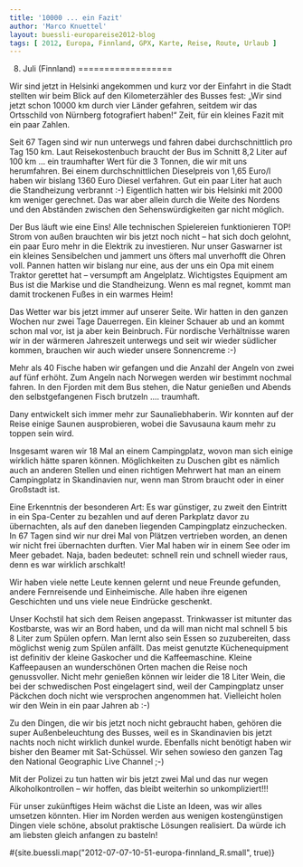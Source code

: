 ```yaml
---
title: '10000 ... ein Fazit'
author: 'Marco Knuettel'
layout: buessli-europareise2012-blog
tags: [ 2012, Europa, Finnland, GPX, Karte, Reise, Route, Urlaub ]
---
```

8. Juli (Finnland)
==================

Wir sind jetzt in Helsinki angekommen und kurz vor der Einfahrt in die Stadt stellten wir beim Blick auf 
den Kilometerzähler des Busses fest: „Wir sind jetzt schon 10000 km durch vier Länder gefahren, seitdem 
wir das Ortsschild von Nürnberg fotografiert haben!“ Zeit, für ein kleines Fazit mit ein paar Zahlen. 

Seit 67 Tagen sind wir nun unterwegs und fahren dabei durchschnittlich pro Tag 150 km. Laut Reisekostenbuch 
braucht der Bus im Schnitt 8,2 Liter auf 100 km ... ein traumhafter Wert für die 3 Tonnen, die wir mit uns 
herumfahren. Bei einem durchschnittlichen Dieselpreis von 1,65 Euro/l haben wir bislang 1360 Euro Diesel 
verfahren. Gut ein paar Liter hat auch die Standheizung verbrannt :-) Eigentlich hatten wir bis Helsinki 
mit 2000 km weniger gerechnet. Das war aber allein durch die Weite des Nordens und den Abständen zwischen 
den Sehenswürdigkeiten gar nicht möglich. 

Der Bus läuft wie eine Eins! Alle technischen Spielereien funktionieren TOP! Strom von außen brauchten wir 
bis jetzt noch nicht – hat sich doch gelohnt, ein paar Euro mehr in die Elektrik zu investieren. Nur unser 
Gaswarner ist ein kleines Sensibelchen und jammert uns öfters mal unverhofft die Ohren voll. Pannen hatten 
wir bislang nur eine, aus der uns ein Opa mit einem Traktor gerettet hat – versumpft am Angelplatz. 
Wichtigstes Equipment am Bus ist die Markise und die Standheizung. Wenn es mal regnet, kommt man damit 
trockenen Fußes in ein warmes Heim!

Das Wetter war bis jetzt immer auf unserer Seite. Wir hatten in den ganzen Wochen nur zwei Tage Dauerregen. 
Ein kleiner Schauer ab und an kommt schon mal vor, ist ja aber kein Beinbruch. Für nordische Verhältnisse 
waren wir in der wärmeren Jahreszeit unterwegs und seit wir wieder südlicher kommen, brauchen wir auch 
wieder unsere Sonnencreme :-)

Mehr als 40 Fische haben wir gefangen und die Anzahl der Angeln von zwei auf fünf erhöht. Zum Angeln nach 
Norwegen werden wir bestimmt nochmal fahren. In den Fjorden mit dem Bus stehen, die Natur genießen und 
Abends den selbstgefangenen Fisch brutzeln .... traumhaft.

Dany entwickelt sich immer mehr zur Saunaliebhaberin. Wir konnten auf der Reise einige Saunen ausprobieren, 
wobei die Savusauna kaum mehr zu toppen sein wird.

Insgesamt waren wir 18 Mal an einem Campingplatz, wovon man sich einige wirklich hätte sparen können. 
Möglichkeiten zu Duschen gibt es nämlich auch an anderen Stellen und einen richtigen Mehrwert hat man 
an einem Campingplatz in Skandinavien nur, wenn man Strom braucht oder in einer Großstadt ist. 

Eine Erkenntnis der besonderen Art: Es war günstiger, zu zweit den Eintritt in ein Spa-Center zu bezahlen 
und auf deren Parkplatz davor zu übernachten, als auf den daneben liegenden Campingplatz einzuchecken. In 
67 Tagen sind wir nur drei Mal von Plätzen vertrieben worden, an denen wir nicht frei übernachten durften. 
Vier Mal haben wir in einem See oder im Meer gebadet. Naja, baden bedeutet: schnell rein und schnell wieder 
raus, denn es war wirklich arschkalt!

Wir haben viele nette Leute kennen gelernt und neue Freunde gefunden, andere Fernreisende und Einheimische. 
Alle haben ihre eigenen Geschichten und uns viele neue Eindrücke geschenkt. 

Unser Kochstil hat sich dem Reisen angepasst. Trinkwasser ist mitunter das Kostbarste, was wir an Bord haben, 
und da will man nicht mal schnell 5 bis 8 Liter zum Spülen opfern. Man lernt also sein Essen so zuzubereiten, 
dass möglichst wenig zum Spülen anfällt. Das meist genutzte Küchenequipment ist definitiv der kleine Gaskocher 
und die Kaffeemaschine. Kleine Kaffeepausen an wunderschönen Orten machen die Reise noch genussvoller. Nicht 
mehr genießen können wir leider die 18 Liter Wein, die bei der schwedischen Post eingelagert sind, weil der 
Campingplatz unser Päckchen doch nicht wie versprochen angenommen hat. Vielleicht holen wir den Wein in ein 
paar Jahren ab :-)

Zu den Dingen, die wir bis jetzt noch nicht gebraucht haben, gehören die super Außenbeleuchtung des Busses, 
weil es in Skandinavien bis jetzt nachts noch nicht wirklich dunkel wurde. Ebenfalls nicht benötigt haben wir 
bisher den Beamer mit Sat-Schüssel. Wir sehen sowieso den ganzen Tag den National Geographic Live Channel ;-)

Mit der Polizei zu tun hatten wir bis jetzt zwei Mal und das nur wegen Alkoholkontrollen – wir hoffen, das 
bleibt weiterhin so unkompliziert!!!

Für unser zukünftiges Heim wächst die Liste an Ideen, was wir alles umsetzen könnten. Hier im Norden werden 
aus wenigen kostengünstigen Dingen viele schöne, absolut praktische Lösungen realisiert. Da würde ich am 
liebsten gleich anfangen zu basteln!

#{site.buessli.map("2012-07-07-10-51-europa-finnland_R.small", true)}
